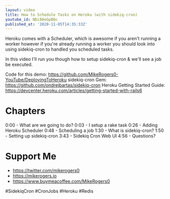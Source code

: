 ```yaml
---
layout: video
title: How to Schedule Tasks on Heroku (with sidekiq-cron)
youtube_id: NDi80eGpBQc
published_at: '2020-11-05T14:35:33Z'
---
```

Heroku comes with a Scheduler, which is awesome if you aren't running a worker however if you're already running a worker you should look into using sidekiq-cron to handled you scheduled tasks.

In this video I'll run you though how to setup sidekiq-cron & we'll see a job be executed.

Code for this demo: https://github.com/MikeRogers0-YouTube/DeployingToHeroku
sidekiq-cron Gem: https://github.com/ondrejbartas/sidekiq-cron
Heroku Getting Started Guide: https://devcenter.heroku.com/articles/getting-started-with-rails6

# Chapters

0:00 - What are we going to do?
0:03 - I setup a rake task
0:26 - Adding Heroku Scheduler
0:48 - Scheduling a job
1:30 - What is sidekiq-cron?
1:50 - Setting up sidekiq-cron
3:43 - Sidekiq Cron Web UI
4:56 - Questions?

# Support Me

- https://twitter.com/mikerogers0
- https://mikerogers.io
- https://www.buymeacoffee.com/MikeRogers0

#SidekiqCron
#CronJobs
#Heroku
#Redis